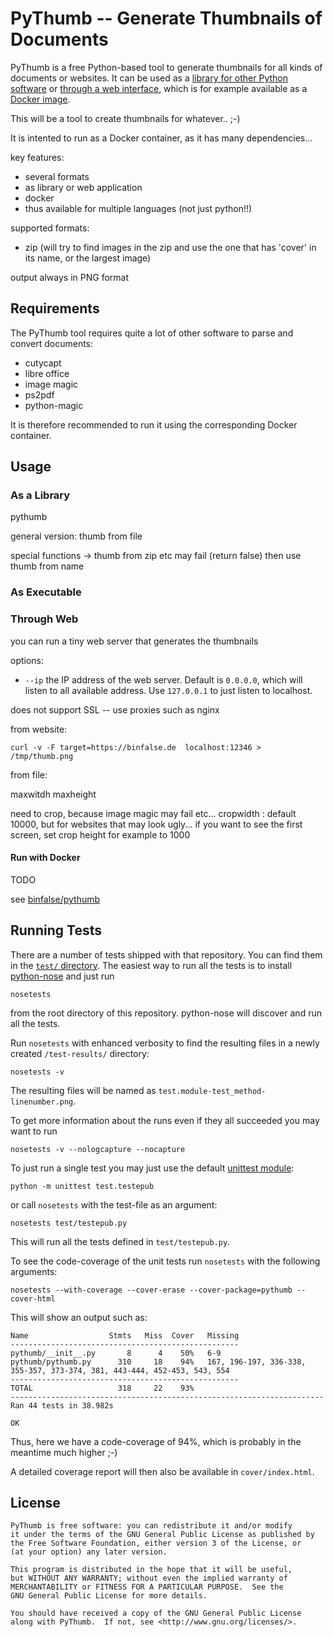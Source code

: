 # PyThumb -- Generate Thumbnails of Documents

PyThumb is a free Python-based tool to generate thumbnails for all kinds of documents or websites.
It can be used as a [library for other Python software](#as-a-library) or [through a web interface](#through-web), which is for example available as a [Docker image](#run-with-docker).



This will be a tool to create thumbnails for whatever.. ;-)

It is intented to run as a Docker container, as it has many dependencies...

key features:
* several formats
* as library or web application
* docker
* thus available for multiple languages (not just python!!)

supported formats:
* zip (will try to find images in the zip and use the one that has 'cover' in its name, or the largest image)

output always in PNG format




## Requirements

The PyThumb tool requires quite a lot of other software to parse and convert documents:

* cutycapt
* libre office
* image magic
* ps2pdf
* python-magic

It is therefore recommended to run it using the corresponding Docker container.


## Usage




### As a Library

pythumb 

general version: thumb from file


special functions -> thumb from zip etc
may fail (return false)
then use thumb from name

### As Executable



### Through Web

you can run a tiny web server that generates the thumbnails

options:


* `--ip` the IP address of the web server. Default is `0.0.0.0`, which will listen to all available address. Use `127.0.0.1` to just listen to localhost.


does not support SSL -- use proxies such as nginx

from website:

    curl -v -F target=https://binfalse.de  localhost:12346 > /tmp/thumb.png

from file:



maxwitdh maxheight

need to crop, because image magic may fail etc...
cropwidth : default 10000, but for websites that may look ugly...
if you want to see the first screen, set crop height for example to 1000

#### Run with Docker

TODO

see [binfalse/pythumb](https://hub.docker.com/r/binfalse/pythumb/)

## Running Tests

There are a number of tests shipped with that repository. You can find them in the [`test/` directory](`test/`).
The easiest way to run all the tests is to install [python-nose](https://nose.readthedocs.io/en/latest/) and just run

    nosetests

from the root directory of this repository. python-nose will discover and run all the tests.


Run `nosetests` with enhanced verbosity to find the resulting files in a newly created `/test-results/` directory:

    nosetests -v

The resulting files will be named as `test.module-test_method-linenumber.png`.


To get more information about the runs even if they all succeeded you may want to run 

    nosetests -v --nologcapture --nocapture

To just run a single test you may just use the default [unittest module](https://docs.python.org/2/library/unittest.html):

    python -m unittest test.testepub

or call `nosetests` with the test-file as an argument:

    nosetests test/testepub.py


This will run all the tests defined in `test/testepub.py`.


To see the code-coverage of the unit tests run `nosetests` with the following arguments:

	nosetests --with-coverage --cover-erase --cover-package=pythumb --cover-html

This will show an output such as:

	Name                  Stmts   Miss  Cover   Missing
	---------------------------------------------------
	pythumb/__init__.py       8      4    50%   6-9
	pythumb/pythumb.py      310     18    94%   167, 196-197, 336-338, 355-357, 373-374, 381, 443-444, 452-453, 543, 554
	---------------------------------------------------
	TOTAL                   318     22    93%
	----------------------------------------------------------------------
	Ran 44 tests in 38.982s

	OK


Thus, here we have a code-coverage of 94%, which is probably in the meantime much higher ;-)

A detailed coverage report will then also be available in `cover/index.html`.

## License

	PyThumb is free software: you can redistribute it and/or modify
	it under the terms of the GNU General Public License as published by
	the Free Software Foundation, either version 3 of the License, or
	(at your option) any later version.

	This program is distributed in the hope that it will be useful,
	but WITHOUT ANY WARRANTY; without even the implied warranty of
	MERCHANTABILITY or FITNESS FOR A PARTICULAR PURPOSE.  See the
	GNU General Public License for more details.

	You should have received a copy of the GNU General Public License
	along with PyThumb.  If not, see <http://www.gnu.org/licenses/>.

